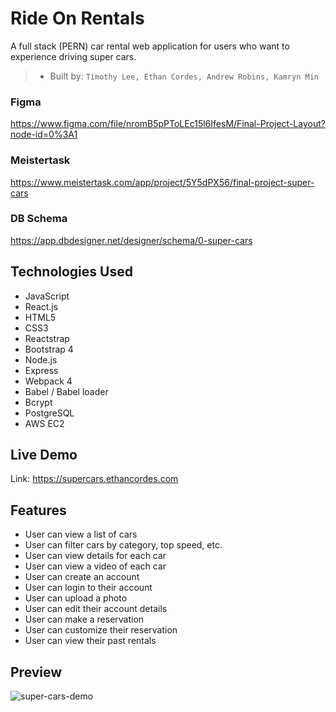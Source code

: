 # Ride On Rentals

A full stack (PERN) car rental web application for users who want to experience driving super cars.

> - Built by: `Timothy Lee, Ethan Cordes, Andrew Robins, Kamryn Min`

### Figma

https://www.figma.com/file/nromB5pPToLEc15l6IfesM/Final-Project-Layout?node-id=0%3A1

### Meistertask

https://www.meistertask.com/app/project/5Y5dPX56/final-project-super-cars

### DB Schema

https://app.dbdesigner.net/designer/schema/0-super-cars

## Technologies Used
- JavaScript
- React.js
- HTML5
- CSS3
- Reactstrap
- Bootstrap 4
- Node.js
- Express
- Webpack 4
- Babel / Babel loader
- Bcrypt
- PostgreSQL
- AWS EC2

## Live Demo

Link: https://supercars.ethancordes.com

## Features

- User can view a list of cars
- User can filter cars by category, top speed, etc.
- User can view details for each car
- User can view a video of each car
- User can create an account
- User can login to their account
- User can upload a photo
- User can edit their account details
- User can make a reservation
- User can customize their reservation
- User can view their past rentals

## Preview

![super-cars-demo](https://user-images.githubusercontent.com/55867613/73698404-ebe5d180-4695-11ea-89e4-d9c7dce11bd7.gif)
